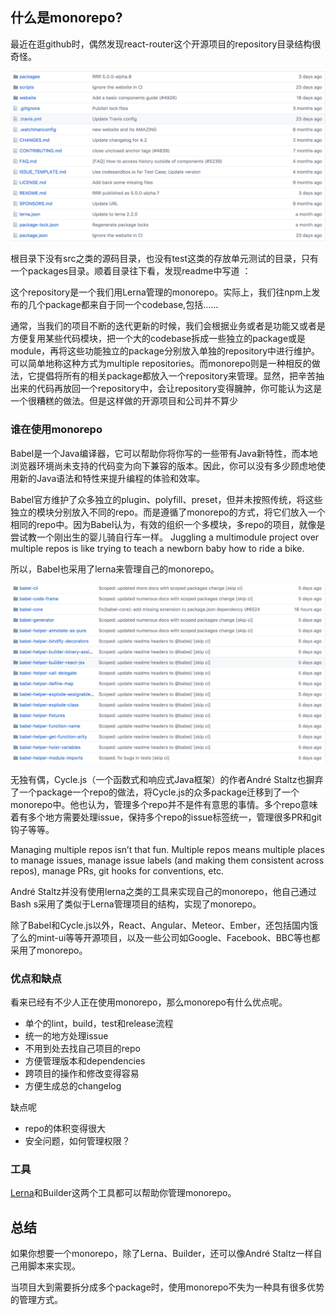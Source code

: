 ## 什么是monorepo?

最近在逛github时，偶然发现react-router这个开源项目的repository目录结构很奇怪。

![](/assets/monorepo-1.png)


根目录下没有src之类的源码目录，也没有test这类的存放单元测试的目录，只有一个packages目录。顺着目录往下看，发现readme中写道 ：

这个repository是一个我们用Lerna管理的monorepo。实际上，我们往npm上发布的几个package都来自于同一个codebase,包括......

通常，当我们的项目不断的迭代更新的时候，我们会根据业务或者是功能又或者是方便复用某些代码模块，把一个大的codebase拆成一些独立的package或是module，再将这些功能独立的package分别放入单独的repository中进行维护。可以简单地称这种方式为multiple repositories。而monorepo则是一种相反的做法，它提倡将所有的相关package都放入一个repository来管理。显然，把辛苦抽出来的代码再放回一个repository中，会让repository变得臃肿，你可能认为这是一个很糟糕的做法。但是这样做的开源项目和公司并不算少

### 谁在使用monorepo

Babel是一个Java编译器，它可以帮助你将你写的一些带有Java新特性，而本地浏览器环境尚未支持的代码变为向下兼容的版本。因此，你可以没有多少顾虑地使用新的Java语法和特性来提升编程的体验和效率。

Babel官方维护了众多独立的plugin、polyfill、preset，但并未按照传统，将这些独立的模块分别放入不同的repo。而是遵循了monorepo的方式，将它们放入一个相同的repo中。因为Babel认为，有效的组织一个多模块，多repo的项目，就像是尝试教一个刚出生的婴儿骑自行车一样。
Juggling a multimodule project over multiple repos is like trying to teach a newborn baby how to ride a bike.

所以，Babel也采用了lerna来管理自己的monorepo。



![](/assets/monorepo-2.png)

无独有偶，Cycle.js（一个函数式和响应式Java框架）的作者André Staltz也摒弃了一个package一个repo的做法，将Cycle.js的众多package迁移到了一个monorepo中。他也认为，管理多个repo并不是件有意思的事情。多个repo意味着有多个地方需要处理issue，保持多个repo的issue标签统一，管理很多PR和git钩子等等。

Managing multiple repos isn’t that fun. Multiple repos means multiple places to manage issues, manage issue labels (and making them consistent across repos), manage PRs, git hooks for conventions, etc.

André Staltz并没有使用lerna之类的工具来实现自己的monorepo，他自己通过Bash s采用了类似于Lerna管理项目的结构，实现了monorepo。

除了Babel和Cycle.js以外，React、Angular、Meteor、Ember，还包括国内饿了么的mint-ui等等开源项目，以及一些公司如Google、Facebook、BBC等也都采用了monorepo。
### 优点和缺点

看来已经有不少人正在使用monorepo，那么monorepo有什么优点呢。
* 单个的lint，build，test和release流程
* 统一的地方处理issue
* 不用到处去找自己项目的repo
* 方便管理版本和dependencies
* 跨项目的操作和修改变得容易
* 方便生成总的changelog

缺点呢
* repo的体积变得很大
* 安全问题，如何管理权限？

### 工具

[Lerna](https://github.com/lerna/lerna)和Builder这两个工具都可以帮助你管理monorepo。


## 总结
如果你想要一个monorepo，除了Lerna、Builder，还可以像André Staltz一样自己用脚本来实现。

当项目大到需要拆分成多个package时，使用monorepo不失为一种具有很多优势的管理方式。
